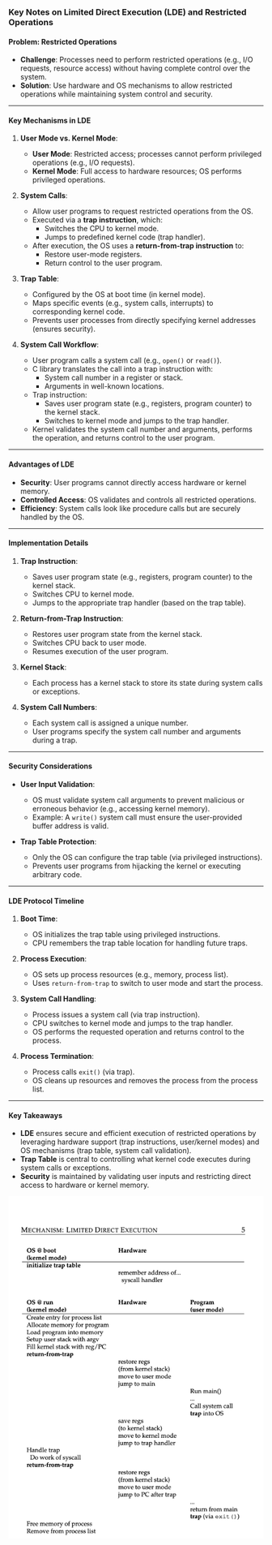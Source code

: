 ### Key Notes on Limited Direct Execution (LDE) and Restricted Operations

#### **Problem: Restricted Operations**

- **Challenge**: Processes need to perform restricted operations (e.g., I/O requests, resource access) without having complete control over the system.
- **Solution**: Use hardware and OS mechanisms to allow restricted operations while maintaining system control and security.

---

#### **Key Mechanisms in LDE**

1. **User Mode vs. Kernel Mode**:
    
    - **User Mode**: Restricted access; processes cannot perform privileged operations (e.g., I/O requests).
    - **Kernel Mode**: Full access to hardware resources; OS performs privileged operations.
2. **System Calls**:
    
    - Allow user programs to request restricted operations from the OS.
    - Executed via a **trap instruction**, which:
        - Switches the CPU to kernel mode.
        - Jumps to predefined kernel code (trap handler).
    - After execution, the OS uses a **return-from-trap instruction** to:
        - Restore user-mode registers.
        - Return control to the user program.
3. **Trap Table**:
    
    - Configured by the OS at boot time (in kernel mode).
    - Maps specific events (e.g., system calls, interrupts) to corresponding kernel code.
    - Prevents user processes from directly specifying kernel addresses (ensures security).
4. **System Call Workflow**:
    
    - User program calls a system call (e.g., `open()` or `read()`).
    - C library translates the call into a trap instruction with:
        - System call number in a register or stack.
        - Arguments in well-known locations.
    - Trap instruction:
        - Saves user program state (e.g., registers, program counter) to the kernel stack.
        - Switches to kernel mode and jumps to the trap handler.
    - Kernel validates the system call number and arguments, performs the operation, and returns control to the user program.

---

#### **Advantages of LDE**

- **Security**: User programs cannot directly access hardware or kernel memory.
- **Controlled Access**: OS validates and controls all restricted operations.
- **Efficiency**: System calls look like procedure calls but are securely handled by the OS.

---

#### **Implementation Details**

1. **Trap Instruction**:
    
    - Saves user program state (e.g., registers, program counter) to the kernel stack.
    - Switches CPU to kernel mode.
    - Jumps to the appropriate trap handler (based on the trap table).
2. **Return-from-Trap Instruction**:
    
    - Restores user program state from the kernel stack.
    - Switches CPU back to user mode.
    - Resumes execution of the user program.
3. **Kernel Stack**:
    
    - Each process has a kernel stack to store its state during system calls or exceptions.
4. **System Call Numbers**:
    
    - Each system call is assigned a unique number.
    - User programs specify the system call number and arguments during a trap.

---

#### **Security Considerations**

- **User Input Validation**:
    
    - OS must validate system call arguments to prevent malicious or erroneous behavior (e.g., accessing kernel memory).
    - Example: A `write()` system call must ensure the user-provided buffer address is valid.
- **Trap Table Protection**:
    
    - Only the OS can configure the trap table (via privileged instructions).
    - Prevents user programs from hijacking the kernel or executing arbitrary code.

---

#### **LDE Protocol Timeline**

1. **Boot Time**:
    
    - OS initializes the trap table using privileged instructions.
    - CPU remembers the trap table location for handling future traps.
2. **Process Execution**:
    
    - OS sets up process resources (e.g., memory, process list).
    - Uses `return-from-trap` to switch to user mode and start the process.
3. **System Call Handling**:
    
    - Process issues a system call (via trap instruction).
    - CPU switches to kernel mode and jumps to the trap handler.
    - OS performs the requested operation and returns control to the process.
4. **Process Termination**:
    
    - Process calls `exit()` (via trap).
    - OS cleans up resources and removes the process from the process list.

---

#### **Key Takeaways**

- **LDE** ensures secure and efficient execution of restricted operations by leveraging hardware support (trap instructions, user/kernel modes) and OS mechanisms (trap table, system call validation).
- **Trap Table** is central to controlling what kernel code executes during system calls or exceptions.
- **Security** is maintained by validating user inputs and restricting direct access to hardware or kernel memory.

![alt](chapter-6-restricted-operations.png)